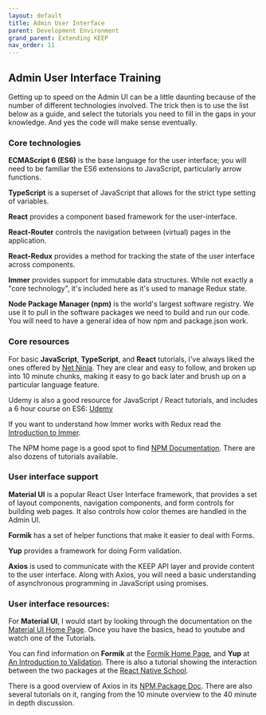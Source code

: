 ```yaml
---
layout: default
title: Admin User Interface
parent: Development Environment
grand_parent: Extending KEEP
nav_order: 11
---
```

## Admin User Interface Training

Getting up to speed on the Admin UI can be a little daunting because of the number of different technologies involved. The trick then is to use the list below as a guide, and select the tutorials you need to fill in the gaps in your knowledge.  And yes the code will make sense eventually.

### Core technologies

**ECMAScript 6 (ES6)** is the base language for the user interface; you will need to be familiar the ES6 extensions to JavaScript, particularly arrow functions.

**TypeScript** is a superset of JavaScript that allows for the strict type setting of variables.

**React** provides a component based framework for the user-interface.

**React-Router** controls the navigation between (virtual) pages in the application.

**React-Redux** provides a method for tracking the state of the user interface across components.

**Immer** provides support for immutable data structures.  While not exactly a "core technology", it's included here as it's used to manage Redux state.

**Node Package Manager (npm)** is the world's largest software registry. We use it to pull in the software packages we need to build and run our code. You will need to have a general idea of how npm and package.json work.

### Core resources

For basic **JavaScript**, **TypeScript**, and **React** tutorials, I've always liked the ones offered by [Net Ninja](https://www.youtube.com/channel/UCW5YeuERMmlnqo4oq8vwUpg).  They are clear and easy to follow, and broken up into 10 minute chunks, making it easy to go back later and brush up on a particular language feature.

Udemy is also a good resource for JavaScript / React tutorials, and includes a 6 hour course on ES6: [Udemy](https://hclsoftwarelearning.udemy.com/organization/home/)

If you want to understand how Immer works with Redux read the [Introduction to Immer](https://immerjs.github.io/immer/).

The NPM home page is a good spot to find [NPM Documentation](https://docs.npmjs.com/).  There are also dozens of tutorials available.

### User interface support

**Material UI** is a popular React User Interface framework, that provides a set of layout components, navigation components, and form controls for building web pages.  It also controls how color themes are handled in the Admin UI.

**Formik** has a set of helper functions that make it easier to deal with Forms.

**Yup** provides a framework for doing Form validation.

**Axios** is used to communicate with the KEEP API layer and provide content to the user interface.  Along with Axios, you will need a basic understanding of asynchronous programming in JavaScript using promises.

### User interface resources:

For **Material UI**, I would start by looking through the documentation on the [Material UI Home Page](https://material-ui.com/).  Once you have the basics, head to youtube and watch one of the Tutorials.

You can find information on **Formik** at the [Formik Home Page](https://formik.org/docs/overview), and **Yup** at [An Introduction to Validation](https://medium.com/@rossbulat/introduction-to-yup-object-validation-in-react-9863af93dc0e).  There is also a tutorial showing the interaction between the two packages at the [React Native School](https://www.reactnativeschool.com/build-and-validate-forms-with-formik-and-yup/).

There is a good overview of Axios in its [NPM Package Doc](https://www.npmjs.com/package/axios#features).  There are also several tutorials on it, ranging from the 10 minute overview to the 40 minute in depth discussion.